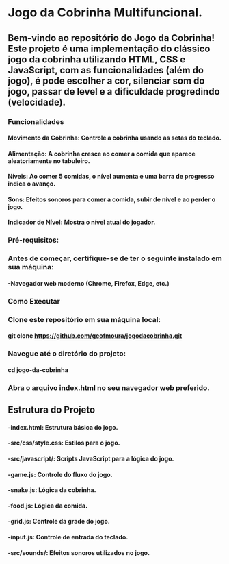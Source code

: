 # Jogo da Cobrinha Multifuncional.
## Bem-vindo ao repositório do Jogo da Cobrinha! Este projeto é uma implementação do clássico jogo da cobrinha utilizando HTML, CSS e JavaScript, com as funcionalidades (além do jogo), é pode escolher a cor, silenciar som do jogo, passar de level e a dificuldade progredindo (velocidade).

### Funcionalidades
#### Movimento da Cobrinha: Controle a cobrinha usando as setas do teclado.
#### Alimentação: A cobrinha cresce ao comer a comida que aparece aleatoriamente no tabuleiro.
#### Níveis: Ao comer 5 comidas, o nível aumenta e uma barra de progresso indica o avanço.
#### Sons: Efeitos sonoros para comer a comida, subir de nível e ao perder o jogo.
#### Indicador de Nível: Mostra o nível atual do jogador.

### Pré-requisitos:
### Antes de começar, certifique-se de ter o seguinte instalado em sua máquina:
#### -Navegador web moderno (Chrome, Firefox, Edge, etc.)

### Como Executar
### Clone este repositório em sua máquina local:
#### git clone https://github.com/geofmoura/jogodacobrinha.git

### Navegue até o diretório do projeto:
#### cd jogo-da-cobrinha

### Abra o arquivo index.html no seu navegador web preferido.

## Estrutura do Projeto
#### -index.html: Estrutura básica do jogo.
#### -src/css/style.css: Estilos para o jogo.
#### -src/javascript/: Scripts JavaScript para a lógica do jogo.
#### -game.js: Controle do fluxo do jogo.
#### -snake.js: Lógica da cobrinha.
#### -food.js: Lógica da comida.
#### -grid.js: Controle da grade do jogo.
#### -input.js: Controle de entrada do teclado.
#### -src/sounds/: Efeitos sonoros utilizados no jogo.

